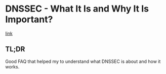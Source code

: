 # DNSSEC - What It Is and Why It Is Important?

[link](https://www.icann.org/resources/pages/dnssec-qaa-2014-01-29-en)

## TL;DR

Good FAQ that helped my to understand what DNSSEC is about and how it works.
